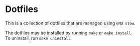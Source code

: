 # Dotfiles
This is a collection of dotfiles that are managed using `GNU stow`.

The dotfiles may be installed by running `make` or `make install`.  
To uninstall, run `make uninstall`.
